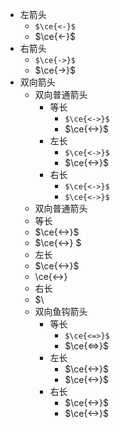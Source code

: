 - 左箭头
	- `$\ce{<-}$`
	- $\ce{<-}$
- 右箭头
	- `$\ce{->}$`
	- $\ce{->}$
- 双向箭头
	- 双向普通箭头
		- 等长
			- `$\ce{<->}$`
			- $\ce{<->}$
		- 左长
			- `$\ce{<->}$`
			- $\ce{<->}$
		- 右长
			- `$\ce{<->}$`
			- `$\ce{<->}$`
	- 双向普通箭头
	- 等长
	- $\ce{<->}$
	- $\ce{<->} $
	- 左长
	- $\ce{<->}$
	- \ce{<->}
	- ​右长
	- $\
	- 双向鱼钩箭头
		- 等长
			- `$\ce{<=>}$`
			- $\ce{<=>}$
		- 左长
			- $\ce{<->}$
			- $\ce{<->}$
		- 右长
			- $\ce{<->}$
			- $\ce{<->}$